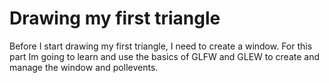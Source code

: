 # **Drawing my first triangle**
Before I start drawing my first triangle, I need to create a window. For this part Im going to learn and use the basics of GLFW and GLEW to create and manage the window and pollevents.

